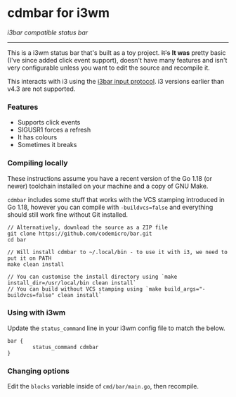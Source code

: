 # cdmbar for i3wm

*i3bar compatible status bar*

---

This is a i3wm status bar that's built as a toy project. ~~It's~~ **It was** pretty basic (I've since added click event support), doesn't have many features and isn't very configurable unless you want to edit the source and recompile it.

This interacts with i3 using the [i3bar input protocol](https://i3wm.org/docs/i3bar-protocol.html). i3 versions earlier than v4.3 are not supported.

### Features

* Supports click events
* SIGUSR1 forces a refresh
* It has colours
* Sometimes it breaks

### Compiling locally

These instructions assume you have a recent version of the Go 1.18 (or newer) toolchain installed on your machine and a copy of GNU Make.

`cdmbar` includes some stuff that works with the VCS stamping introduced in Go 1.18, however you can compile with `-buildvcs=false` and everything should still work fine without Git installed.

```
// Alternatively, download the source as a ZIP file
git clone https://github.com/codemicro/bar.git
cd bar

// Will install cdmbar to ~/.local/bin - to use it with i3, we need to put it on PATH
make clean install

// You can customise the install directory using `make install_dir=/usr/local/bin clean install`
// You can build without VCS stamping using `make build_args="-buildvcs=false" clean install`
```

### Using with i3wm

Update the `status_command` line in your i3wm config file to match the below.

```
bar {
        status_command cdmbar
}
```

### Changing options

Edit the `blocks` variable inside of `cmd/bar/main.go`, then recompile.
